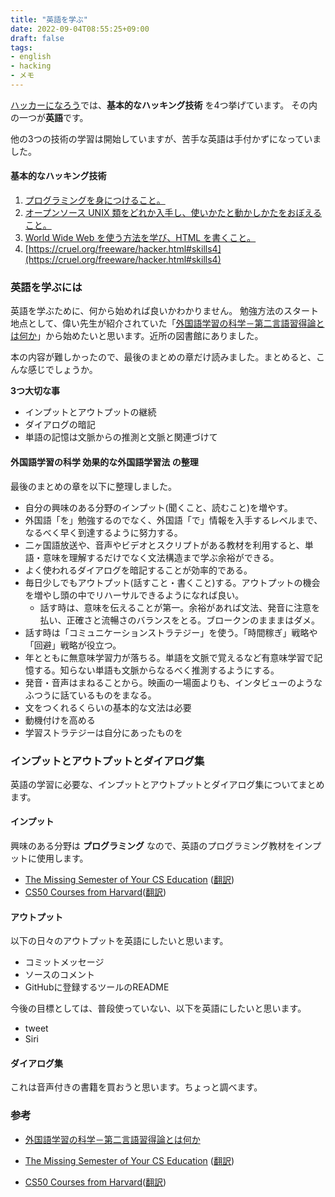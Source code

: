 ```yaml
---
title: "英語を学ぶ"
date: 2022-09-04T08:55:25+09:00
draft: false
tags:
- english
- hacking
- メモ
---
```


[ハッカーになろう](https://cruel.org/freeware/hacker.html)では、**基本的なハッキング技術** を4つ挙げています。
その内の一つが**英語**です。

<!--more-->

他の3つの技術の学習は開始していますが、苦手な英語は手付かずになっていました。

#### 基本的なハッキング技術

1. [プログラミングを身につけること。](https://cruel.org/freeware/hacker.html#skills1)
1. [オープンソース UNIX 類をどれか入手し、使いかたと動かしかたをおぼえること。](https://cruel.org/freeware/hacker.html#skills2)
1. [World Wide Web を使う方法を学び、HTML を書くこと。](https://cruel.org/freeware/hacker.html#skills3)
1. [https://cruel.org/freeware/hacker.html#skills4](https://cruel.org/freeware/hacker.html#skills4)

### 英語を学ぶには

英語を学ぶために、何から始めれば良いかわかりません。
勉強方法のスタート地点として、偉い先生が紹介されていた「[外国語学習の科学－第二言語習得論とは何か](https://www.amazon.co.jp/%E5%A4%96%E5%9B%BD%E8%AA%9E%E5%AD%A6%E7%BF%92%E3%81%AE%E7%A7%91%E5%AD%A6%EF%BC%8D%E7%AC%AC%E4%BA%8C%E8%A8%80%E8%AA%9E%E7%BF%92%E5%BE%97%E8%AB%96%E3%81%A8%E3%81%AF%E4%BD%95%E3%81%8B-%E5%B2%A9%E6%B3%A2%E6%96%B0%E6%9B%B8-%E7%99%BD%E4%BA%95-%E6%81%AD%E5%BC%98-ebook/dp/B015XI058A/ref=sr_1_1?crid=1XOWMLIPVVIGV&keywords=%E5%A4%96%E5%9B%BD%E8%AA%9E%E5%AD%A6%E7%BF%92%E3%81%AE%E7%A7%91%E5%AD%A6+%E7%AC%AC%E4%BA%8C%E8%A8%80%E8%AA%9E%E7%BF%92%E5%BE%97%E8%AB%96%E3%81%A8%E3%81%AF%E4%BD%95%E3%81%8B&qid=1662249955&sprefix=%E5%A4%96%E5%9B%BD%E8%AA%9E%E5%AD%A6%E7%BF%92%E3%81%AE%E7%A7%91%E5%AD%A6%2Caps%2C202&sr=8-1)」から始めたいと思います。近所の図書館にありました。

本の内容が難しかったので、最後のまとめの章だけ読みました。まとめると、こんな感じでしょうか。

**3つ大切な事**

* インプットとアウトプットの継続
* ダイアログの暗記
* 単語の記憶は文脈からの推測と文脈と関連づけて

#### 外国語学習の科学 効果的な外国語学習法 の整理

最後のまとめの章を以下に整理しました。

- 自分の興味のある分野のインプット(聞くこと、読むこと)を増やす。
- 外国語「を」勉強するのでなく、外国語「で」情報を入手するレベルまで、なるべく早く到達するように努力する。
- 二ヶ国語放送や、音声やビデオとスクリプトがある教材を利用すると、単語・意味を理解するだけでなく文法構造まで学ぶ余裕ができる。
- よく使われるダイアログを暗記することが効率的である。
- 毎日少しでもアウトプット(話すこと・書くこと)する。アウトプットの機会を増やし頭の中でリハーサルできるようになれば良い。
  - 話す時は、意味を伝えることが第一。余裕があれば文法、発音に注意を払い、正確さと流暢さのバランスをとる。ブロークンのまままはダメ。
- 話す時は「コミュニケーションストラテジー」を使う。「時間稼ぎ」戦略や「回避」戦略が役立つ。
- 年とともに無意味学習力が落ちる。単語を文脈で覚えるなど有意味学習で記憶する。知らない単語も文脈からなるべく推測するようにする。
- 発音・音声はまねることから。映画の一場面よりも、インタビューのようなふつうに話ているものをまなる。
- 文をつくれるくらいの基本的な文法は必要
- 動機付けを高める
- 学習ストラテジーは自分にあったものを

### インプットとアウトプットとダイアログ集

英語の学習に必要な、インプットとアウトプットとダイアログ集についてまとめます。

#### インプット

興味のある分野は **プログラミング** なので、英語のプログラミング教材をインプットに使用します。

- [The Missing Semester of Your CS Education](https://missing.csail.mit.edu/) ([翻訳](https://missing-semester-jp.github.io/))
- [CS50 Courses from Harvard](https://cs50.harvard.edu/x/)([翻訳](https://cs50.jp/))

#### アウトプット

以下の日々のアウトプットを英語にしたいと思います。

- コミットメッセージ
- ソースのコメント
- GitHubに登録するツールのREADME

今後の目標としては、普段使っていない、以下を英語にしたいと思います。

- tweet
- Siri

#### ダイアログ集

これは音声付きの書籍を買おうと思います。ちょっと調べます。

### 参考

- [外国語学習の科学－第二言語習得論とは何か](https://www.amazon.co.jp/%E5%A4%96%E5%9B%BD%E8%AA%9E%E5%AD%A6%E7%BF%92%E3%81%AE%E7%A7%91%E5%AD%A6%EF%BC%8D%E7%AC%AC%E4%BA%8C%E8%A8%80%E8%AA%9E%E7%BF%92%E5%BE%97%E8%AB%96%E3%81%A8%E3%81%AF%E4%BD%95%E3%81%8B-%E5%B2%A9%E6%B3%A2%E6%96%B0%E6%9B%B8-%E7%99%BD%E4%BA%95-%E6%81%AD%E5%BC%98-ebook/dp/B015XI058A/ref=sr_1_1?crid=1XOWMLIPVVIGV&keywords=%E5%A4%96%E5%9B%BD%E8%AA%9E%E5%AD%A6%E7%BF%92%E3%81%AE%E7%A7%91%E5%AD%A6+%E7%AC%AC%E4%BA%8C%E8%A8%80%E8%AA%9E%E7%BF%92%E5%BE%97%E8%AB%96%E3%81%A8%E3%81%AF%E4%BD%95%E3%81%8B&qid=1662249955&sprefix=%E5%A4%96%E5%9B%BD%E8%AA%9E%E5%AD%A6%E7%BF%92%E3%81%AE%E7%A7%91%E5%AD%A6%2Caps%2C202&sr=8-1)

- [The Missing Semester of Your CS Education](https://missing.csail.mit.edu/) ([翻訳](https://missing-semester-jp.github.io/))
- [CS50 Courses from Harvard](https://cs50.harvard.edu/x/)([翻訳](https://cs50.jp/))